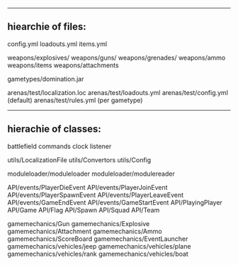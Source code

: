 ----------------------
hiearchie of files:
----------------------

config.yml 
loadouts.yml 
items.yml

weapons/explosives/
weapons/guns/
weapons/grenades/
weapons/ammo
weapons/items
weapons/attachments

gametypes/domination.jar

arenas/test/localization.loc
arenas/test/loadouts.yml
arenas/test/config.yml (default)
arenas/test/rules.yml (per gametype)

----------------------
hierachie of classes:
----------------------

battlefield 
commands 
clock 
listener

utils/LocalizationFile 
utils/Convertors utils/Config

moduleloader/moduleloader 
moduleloader/modulereader

API/events/PlayerDieEvent 
API/events/PlayerJoinEvent 
API/events/PlayerSpawnEvent 
API/events/PlayerLeaveEvent 
API/events/GameEndEvent 
API/events/GameStartEvent 
API/PlayingPlayer 
API/Game 
API/Flag 
API/Spawn 
API/Squad 
API/Team

gamemechanics/Gun 
gamemechanics/Explosive 
gamemechanics/Attachment 
gamemechanics/Ammo 
gamemechanics/ScoreBoard 
gamemechanics/EventLauncher
gamemechanics/vehicles/jeep
gamemechanics/vehicles/plane
gamemechanics/vehicles/rank
gamemechanics/vehicles/boat